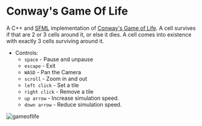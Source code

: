 # Conway's Game Of Life

A C++ and [SFML](https://www.sfml-dev.org/) implementation of [Conway's Game of Life](https://en.wikipedia.org/wiki/Conway%27s_Game_of_Life). A cell survives if that are 2 or 3 cells around it, or else it dies. A cell comes into existence with exactly
3 cells surviving around it.

- Controls:
  - `space` - Pause and unpause
  - `escape` - Exit
  - `WASD` - Pan the Camera
  - `scroll` - Zoom in and out
  - `left click` - Set a tile
  - `right click` - Remove a tile
  - `up arrow` - Increase simulation speed.
  - `down arrow` - Reduce simulation speed.

![gameoflife](https://user-images.githubusercontent.com/52615052/113376056-39ea8800-93b4-11eb-9e9e-4388e7ef3d65.gif)
